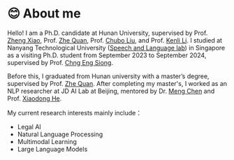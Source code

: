 # 😊 About me
Hello! I am a Ph.D. candidate at Hunan University, supervised by Prof. [Zheng Xiao](https://csee.hnu.edu.cn/people/xiaozheng), Prof. [Zhe Quan](https://csee.hnu.edu.cn/people/quanzhe), Prof. [Chubo Liu](https://csee.hnu.edu.cn/people/liuchubo), and Prof. [Kenli Li](https://csee.hnu.edu.cn/people/likenli). I studied at Nanyang Technological University ([Speech and Language lab](https://aseschng.github.io/speechLab_intro.html)) in Singapore as a visiting Ph.D. student from September 2023 to September 2024, supervised by Prof. [Chng Eng Siong](https://aseschng.github.io/default.html). 

Before this, I graduated from Hunan university with a master’s degree, supervised by Prof. [Zhe Quan](https://csee.hnu.edu.cn/people/quanzhe). After completing my master's, I worked as an NLP researcher at JD AI Lab at Beijing, mentored by Dr. [Meng Chen](https://chenmengdx.github.io/) and Prof. [Xiaodong He](https://scholar.google.com/citations?user=W5WbqgoAAAAJ&hl=zh-CN). 

My current research interests mainly include：
- Legal AI
-	Natural Language Processing
-	Multimodal Learning
-	Large Language Models
